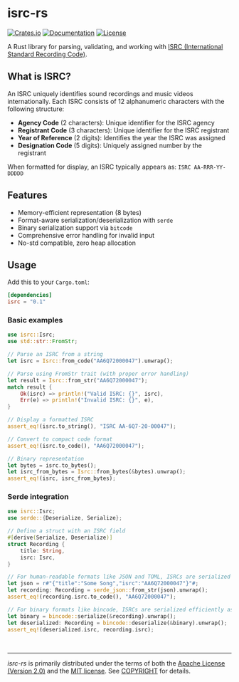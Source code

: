 # isrc-rs

[![Crates.io](https://img.shields.io/crates/v/isrc.svg)](https://crates.io/crates/isrc)
[![Documentation](https://docs.rs/isrc/badge.svg)](https://docs.rs/isrc)
[![License](https://img.shields.io/crates/l/isrc.svg)](https://github.com/contentstech-com/isrc-rs#license)

A Rust library for parsing, validating, and working with [ISRC (International Standard Recording Code)](http://isrc.ifpi.org/).

## What is ISRC?

An ISRC uniquely identifies sound recordings and music videos internationally. Each ISRC consists of 12 alphanumeric characters with the following structure:

- **Agency Code** (2 characters): Unique identifier for the ISRC agency
- **Registrant Code** (3 characters): Unique identifier for the ISRC registrant
- **Year of Reference** (2 digits): Identifies the year the ISRC was assigned
- **Designation Code** (5 digits): Uniquely assigned number by the registrant

When formatted for display, an ISRC typically appears as: `ISRC AA-RRR-YY-DDDDD`

## Features

- Memory-efficient representation (8 bytes)
- Format-aware serialization/deserialization with `serde`
- Binary serialization support via `bitcode`
- Comprehensive error handling for invalid input
- No-std compatible, zero heap allocation

## Usage

Add this to your `Cargo.toml`:

```toml
[dependencies]
isrc = "0.1"
```

### Basic examples

```rust
use isrc::Isrc;
use std::str::FromStr;

// Parse an ISRC from a string
let isrc = Isrc::from_code("AA6Q72000047").unwrap();

// Parse using FromStr trait (with proper error handling)
let result = Isrc::from_str("AA6Q72000047");
match result {
    Ok(isrc) => println!("Valid ISRC: {}", isrc),
    Err(e) => println!("Invalid ISRC: {}", e),
}

// Display a formatted ISRC
assert_eq!(isrc.to_string(), "ISRC AA-6Q7-20-00047");

// Convert to compact code format
assert_eq!(isrc.to_code(), "AA6Q72000047");

// Binary representation
let bytes = isrc.to_bytes();
let isrc_from_bytes = Isrc::from_bytes(&bytes).unwrap();
assert_eq!(isrc, isrc_from_bytes);
```

### Serde integration

```rust
use isrc::Isrc;
use serde::{Deserialize, Serialize};

// Define a struct with an ISRC field
#[derive(Serialize, Deserialize)]
struct Recording {
    title: String,
    isrc: Isrc,
}

// For human-readable formats like JSON and TOML, ISRCs are serialized as strings
let json = r#"{"title":"Some Song","isrc":"AA6Q72000047"}"#;
let recording: Recording = serde_json::from_str(json).unwrap();
assert_eq!(recording.isrc.to_code(), "AA6Q72000047");

// For binary formats like bincode, ISRCs are serialized efficiently as 8-byte arrays
let binary = bincode::serialize(&recording).unwrap();
let deserialized: Recording = bincode::deserialize(&binary).unwrap();
assert_eq!(deserialized.isrc, recording.isrc);
```

&nbsp;

---

*isrc-rs* is primarily distributed under the terms of both the [Apache License
(Version 2.0)] and the [MIT license]. See [COPYRIGHT] for details.

[MIT license]: LICENSE-MIT
[Apache License (Version 2.0)]: LICENSE-APACHE
[COPYRIGHT]: COPYRIGHT
